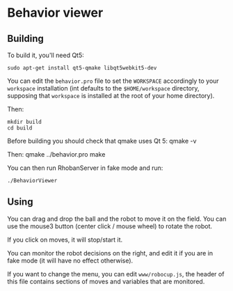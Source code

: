 # Behavior viewer

## Building

To build it, you'll need Qt5:

    sudo apt-get install qt5-qmake libqt5webkit5-dev

You can edit the `behavior.pro` file to set the `WORKSPACE` accordingly
to your `workspace` installation (int defaults to the `$HOME/workspace`
directory, supposing that `workspace` is installed at the root of your
home directory).

Then:

    mkdir build
    cd build

Before building you should check that qmake uses Qt 5:
    qmake -v

Then:
    qmake ../behavior.pro
    make

You can then run RhobanServer in fake mode and run:

    ./BehaviorViewer

## Using

You can drag and drop the ball and the robot to move it on the field.
You can use the mouse3 button (center click / mouse wheel) to rotate the
robot.

If you click on moves, it will stop/start it.

You can monitor the robot decisions on the right, and edit it if
you are in fake mode (it will have no effect otherwise).

If you want to change the menu, you can edit `www/robocup.js`, the header
of this file contains sections of moves and variables that are monitored.

